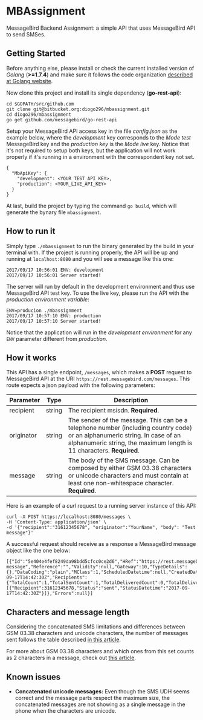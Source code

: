 # MBAssignment

MessageBird Backend Assignment: a simple API that uses MessageBird API to send SMSes.

## Getting Started

Before anything else, please install or check the current installed version of *Golang* (**>=1.7.4**) and make sure it follows the code organization [described at Golang website](https://golang.org/doc/code.html#Organization).

Now clone this project and install its single dependency (**go-rest-api**):
```
cd $GOPATH/src/github.com
git clone git@bitbucket.org:diogo296/mbassignment.git
cd diogo296/mbassignment
go get github.com/messagebird/go-rest-api
```

Setup your MessageBird API access key in the file *config.json* as the example below, where the *development* key corresponds to the *Mode test* MessageBird key and the *production key* is the *Mode live* key. Notice that it's not required to setup both keys, but the application will not work properly if it's running in a environment with the correspondent key not set.
```
{
  "MbApiKey": {
    "development": <YOUR_TEST_API_KEY>,
    "production": <YOUR_LIVE_API_KEY>
  }
}
```

At last, build the project by typing the command `go build`, which will generate the bynary file `mbassignment`.

## How to run it

Simply type `./mbassignment` to run the binary generated by the build in your terminal with. If the project is running properly, the API will be up and running at `localhost:8080` and you will see a message like this one:
```
2017/09/17 10:56:01 ENV: development
2017/09/17 10:56:01 Server started!
```

The server will run by default in the development environment and thus use MessageBird API test key. To use the live key, please run the API with the *production environment variable*:
```
ENV=producion ./mbassignment
2017/09/17 10:57:10 ENV: production
2017/09/17 10:57:10 Server started!
```

Notice that the application will run in the *development environment* for any `ENV` parameter different from *production*.

## How it works

This API has a single endpoint, `/messages`, which makes a **POST** request to MessageBird API at the URI `https://rest.messagebird.com/messages`. This route expects a json payload with the following parameters:

| Parameter  | Type   | Description |
|------------|--------|-------------|
| recipient  | string | The recipient msisdn. **Required**. |
| originator | string | The sender of the message. This can be a telephone number (including country code) or an alphanumeric string. In case of an alphanumeric string, the maximum length is 11 characters. **Required**. |
| message    | string | The body of the SMS message. Can be composed by either GSM 03.38 characters or unicode characters and must contain at least one non-whitespace character. **Required**. |

Here is an example of a *curl* request to a running server instance of this API:
```
curl -X POST https://localhost:8080/messages \
-H 'Content-Type: application/json' \
-d '{"recipient":"31612345678", "originator":"YourName", "body": "Test message"}'
```
A successful request should receive as a response a MessageBird message object like the one below:
```
[{"Id":"5e404e4fef8249da98bdd5cfcc0ce2d6","HRef":"https://rest.messagebird.com/messages/5e404e4fef8249da98bdd5cfcc0ce2d6","Direction":"mt","Type":"sms","Originator":"YourName","Body":"Test message","Reference":"","Validity":null,"Gateway":10,"TypeDetails":{},"DataCoding":"plain","MClass":1,"ScheduledDatetime":null,"CreatedDatetime":"2017-09-17T14:42:30Z","Recipients":{"TotalCount":1,"TotalSentCount":1,"TotalDeliveredCount":0,"TotalDeliveryFailedCount":0,"Items":[{"Recipient":31612345678,"Status":"sent","StatusDatetime":"2017-09-17T14:42:30Z"}]},"Errors":null}]
```

## Characters and message length

Considering the concatenated SMS limitations and differences between GSM 03.38 characters and unicode characters, the number of messages sent follows the table described [in this article](https://support.messagebird.com/hc/en-us/articles/208739745-How-long-is-1-SMS-Message-).

For more about GSM 03.38 characters and which ones from this set counts as 2 characters in a message, check out [this article](https://support.messagebird.com/hc/en-us/articles/208739765-Which-special-characters-count-as-two-characters-in-a-text-message-).

## Known issues

* **Concatenated unicode messages:** Even though the SMS UDH seems correct and the message parts respect the maximum size, the concatenated messages are not showing as a single message in the phone when the characters are unicode.